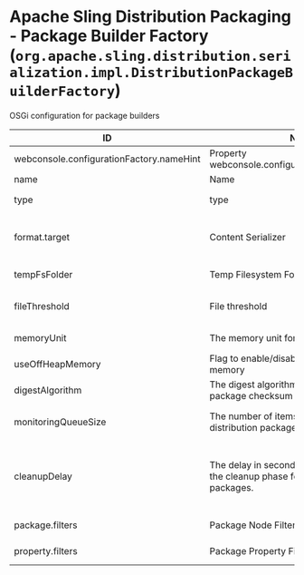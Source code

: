 # Apache Sling Distribution Packaging - Package Builder Factory (`org.apache.sling.distribution.serialization.impl.DistributionPackageBuilderFactory`)

OSGi configuration for package builders

| ID  | Name | Required | Type | Default value | Description |
| --- | ---- | -------- | ---- | ------------- | ----------- |
| webconsole.configurationFactory.nameHint | Property webconsole.configurationFactory.nameHint | `true` | `String` | `[Builder name: {name}]` | Description for webconsole.configurationFactory.nameHint |
| name | Name | `true` | `String` | `null` | The name of the package builder. |
| type | type | `true` | `String` | `[resource]` | The persistence type used by this package builder |
| format.target | Content Serializer | `true` | `String` | `[(name=default)]` | The target reference for the DistributionSerializationFormat used to (de)serialize packages, e.g. use target=(name=...) to bind to services by name. |
| tempFsFolder | Temp Filesystem Folder | `true` | `String` | `null` | The filesystem folder where the temporary files should be saved. |
| fileThreshold | File threshold | `true` | `Integer` | `[1]` | Once the data reaches the configurable size value, buffering to memory switches to file buffering. |
| memoryUnit | The memory unit for the file threshold | `true` | `String` | `[MEGA_BYTES]` | The memory unit for the file threshold, Megabytes by default |
| useOffHeapMemory | Flag to enable/disable the off-heap memory | `true` | `Boolean` | `[false]` | Flag to enable/disable the off-heap memory, false by default |
| digestAlgorithm | The digest algorithm to calculate the package checksum | `true` | `String` | `[NONE]` | The digest algorithm to calculate the package checksum, Megabytes by default |
| monitoringQueueSize | The number of items for monitoring distribution packages creation/installation | `true` | `Integer` | `[0]` | The number of items for monitoring distribution packages creation/installation, 100 by default |
| cleanupDelay | The delay in seconds between two runs of the cleanup phase for resource persisted packages. | `true` | `Long` | `[60]` | The resource persisted packages are cleaned up periodically (asynchronously) since SLING-6503.The delay between two runs of the cleanup phase can be configured with this setting. 60 seconds by default |
| package.filters | Package Node Filters | `true` | `String` | `null` | The package node path filters. Filter format: path|+include|-exclude |
| property.filters | Package Property Filters | `true` | `String` | `null` | The package property path filters. Filter format: path|+include|-exclude |
